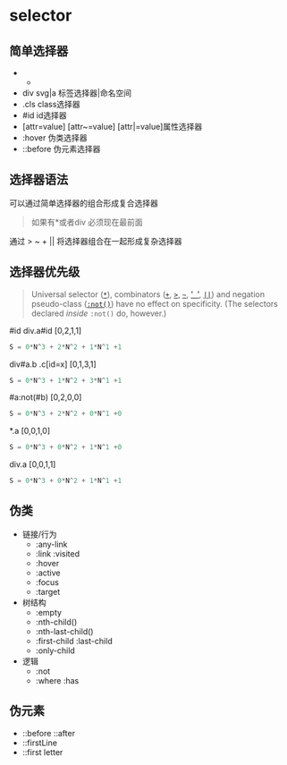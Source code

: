 # selector
## 简单选择器
 - *
 - div svg|a 标签选择器|命名空间
 - .cls  class选择器
 - #id id选择器
 - [attr=value] [attr~=value] [attr|=value]属性选择器
 - :hover 伪类选择器
 - ::before 伪元素选择器

## 选择器语法

可以通过简单选择器的组合形成复合选择器

> <simple selector><simple selector>
>
> 如果有*或者div 必须现在最前面

通过<sp> > ~ + || 将选择器组合在一起形成复杂选择器

## 选择器优先级

> Universal selector ([`*`](https://developer.mozilla.org/en-US/docs/Web/CSS/Universal_selectors)), combinators ([`+`](https://developer.mozilla.org/en-US/docs/Web/CSS/Adjacent_sibling_combinator), [`>`](https://developer.mozilla.org/en-US/docs/Web/CSS/Child_combinator), [`~`](https://developer.mozilla.org/en-US/docs/Web/CSS/General_sibling_combinator), ['` `'](https://developer.mozilla.org/en-US/docs/Web/CSS/Descendant_combinator), [`||`](https://developer.mozilla.org/en-US/docs/Web/CSS/Column_combinator)) and negation pseudo-class ([`:not()`](https://developer.mozilla.org/en-US/docs/Web/CSS/:not)) have no effect on specificity. (The selectors declared *inside* `:not()` do, however.)

#id div.a#id [0,2,1,1]

```javascript
S = 0*N^3 + 2*N^2 + 1*N^1 +1
```

div#a.b .c[id=x] [0,1,3,1]

```javascript
S = 0*N^3 + 1*N^2 + 3*N^1 +1
```

#a:not(#b) [0,2,0,0]

```javascript
S = 0*N^3 + 2*N^2 + 0*N^1 +0
```

*.a [0,0,1,0]

```javascript
S = 0*N^3 + 0*N^2 + 1*N^1 +0
```

div.a [0,0,1,1]

```javascript
S = 0*N^3 + 0*N^2 + 1*N^1 +1
```

## 伪类

- 链接/行为
  - :any-link
  - :link :visited
  - :hover
  - :active
  - :focus
  - :target
- 树结构
  - :empty
  - :nth-child()
  - :nth-last-child()
  - :first-child :last-child
  - :only-child
- 逻辑
  - :not
  - :where :has

## 伪元素

- ::before ::after
- ::firstLine
- ::first letter